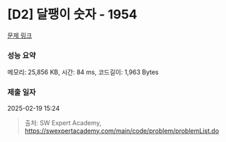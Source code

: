 # [D2] 달팽이 숫자 - 1954 

[문제 링크](https://swexpertacademy.com/main/code/problem/problemDetail.do?contestProbId=AV5PobmqAPoDFAUq) 

### 성능 요약

메모리: 25,856 KB, 시간: 84 ms, 코드길이: 1,963 Bytes

### 제출 일자

2025-02-19 15:24



> 출처: SW Expert Academy, https://swexpertacademy.com/main/code/problem/problemList.do